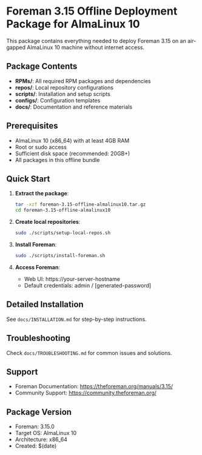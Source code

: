 # Foreman 3.15 Offline Deployment Package for AlmaLinux 10

This package contains everything needed to deploy Foreman 3.15 on an air-gapped AlmaLinux 10 machine without internet access.

## Package Contents

- **RPMs/**: All required RPM packages and dependencies
- **repos/**: Local repository configurations
- **scripts/**: Installation and setup scripts
- **configs/**: Configuration templates
- **docs/**: Documentation and reference materials

## Prerequisites

- AlmaLinux 10 (x86_64) with at least 4GB RAM
- Root or sudo access
- Sufficient disk space (recommended: 20GB+)
- All packages in this offline bundle

## Quick Start

1. **Extract the package**:
   ```bash
   tar -xzf foreman-3.15-offline-almalinux10.tar.gz
   cd foreman-3.15-offline-almalinux10
   ```

2. **Create local repositories**:
   ```bash
   sudo ./scripts/setup-local-repos.sh
   ```

3. **Install Foreman**:
   ```bash
   sudo ./scripts/install-foreman.sh
   ```

4. **Access Foreman**:
   - Web UI: https://your-server-hostname
   - Default credentials: admin / [generated-password]

## Detailed Installation

See `docs/INSTALLATION.md` for step-by-step instructions.

## Troubleshooting

Check `docs/TROUBLESHOOTING.md` for common issues and solutions.

## Support

- Foreman Documentation: https://theforeman.org/manuals/3.15/
- Community Support: https://community.theforeman.org/

## Package Version

- Foreman: 3.15.0
- Target OS: AlmaLinux 10
- Architecture: x86_64
- Created: $(date)
